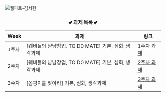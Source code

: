 ![웹파트-김서현](https://user-images.githubusercontent.com/79238676/227775837-988526a7-6cbf-436c-a619-e7dce2d9c3ea.png)
<div align=center>

### 💕 과제 목록 💕

| Week  | 과제                                              | 링크                                                               |
| ----- | ------------------------------------------------- |------------------------------------------------------------------ |
| 1주차 | [웨비들의 냠냠창업, TO DO MATE] 기본, 심화, 생각과제 | <a href="https://github.com/GO-SOPT-WEB/SeohyunKim/pull/1">1주차 과제</a> |
| 2주차 | [웨비들의 냠냠창업, TO DO MATE] 기본, 심화, 생각과제 | <a href="https://github.com/GO-SOPT-WEB/SeohyunKim/pull/2">2주차 과제</a>|
| 3주차 | [옴팡이를 찾아라] 기본, 심화, 생각과제 |<a href="https://github.com/GO-SOPT-WEB/SeohyunKim/pull/4">3주차 과제</a>|

</div>
